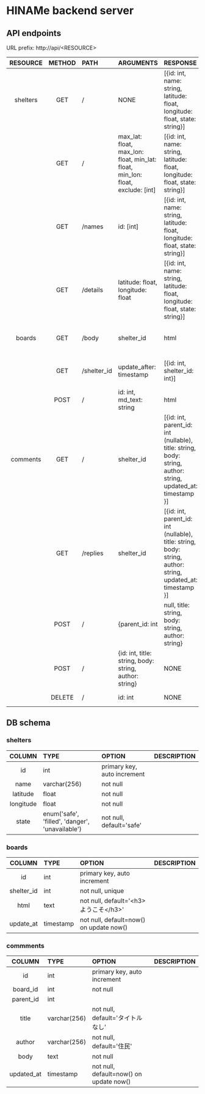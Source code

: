 # HINAMe backend server  

## API endpoints  

URL prefix: http://api/\<RESOURCE\>

| RESOURCE | METHOD |PATH| ARGUMENTS | RESPONSE | DESCRIPTION |
|:--------:|:------:|:---|:----------|:---------|:------------|
|shelters  | GET    |/   | NONE | [{id: int, name: string, latitude: float, longitude: float, state: string}] | get shelter's list |
|          | GET    |/   | max_lat: float, max_lon: float, min_lat: float, min_lon: float, exclude: [int] | [{id: int, name: string, latitude: float, longitude: float, state: string}] | get shelter's list aroud user's geolocation |
|          | GET    |/names   | id: [int] | [{id: int, name: string, latitude: float, longitude: float, state: string}] | get shelter's name list from id list |
|          | GET    |/details |latitude: float, longitude: float | [{id: int, name: string, latitude: float, longitude: float, state: string}] | get shelter's list aroud user's geolocation |
|boards    | GET    |/body   | shelter_id | html | get board information (HTML template) |
|          | GET    |/shelter_id   | update_after: timestamp | [{id: int, shelter_id: int}] | get board list which recently updated |
|          | POST   |/   | id: int, md_text: string | html | Update board html |
|comments  | GET    |/   | shelter_id | [{id: int, parent_id: int (nullable), title: string, body: string, author: string, updated_at: timestamp }] | get list of comments which specified by shelter_id |
|          | GET    |/replies | shelter_id | [{id: int, parent_id: int (nullable), title: string, body: string, author: string, updated_at: timestamp }] | get list of comments which specified by shelter_id |
|          | POST   |/   | {parent_id: int|null, title: string, body: string, author: string} | NONE | upload comment for specified board or comment |
|          | POST   |/   | {id: int, title: string, body: string, author: string} | NONE | update a specified comment |
|          | DELETE |/   | id: int | NONE | delete a comment |

## DB schema  

### shelters

| COLUMN | TYPE | OPTION | DESCRIPTION |
|:------:|:-----|:-------|:------------|
| id     | int  | primary key, auto increment ||
| name   | varchar(256) | not null ||
| latitude   | float | not null ||
| longitude  | float | not null ||
| state  | enum('safe', 'filled', 'danger', 'unavailable') | not null, default='safe' ||

### boards
| COLUMN | TYPE | OPTION | DESCRIPTION |
|:------:|:-----|:-------|:------------|
| id     | int  | primary key, auto increment ||
| shelter_id  | int | not null, unique ||
| html   | text | not null, default='\<h3\>ようこそ\</h3\>' ||
| update_at  | timestamp | not null, default=now() on update now() ||

### commments
| COLUMN | TYPE | OPTION | DESCRIPTION |
|:------:|:-----|:-------|:------------|
| id     | int  | primary key, auto increment ||
| board_id  | int | not null ||
| parent_id  | int | ||
| title  | varchar(256) | not null,  default='タイトルなし' ||
| author | varchar(256) | not null,  default='住民' ||
| body   | text | not null ||
| updated_at   | timestamp | not null, default=now() on update now() ||
